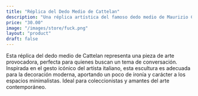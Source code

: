 ```yaml
---
title: "Réplica del Dedo Medio de Cattelan"
description: "Una réplica artística del famoso dedo medio de Maurizio Cattelan, una pieza provocadora y única."
price: "30.00"
image: "/images/store/fuck.png"
layout: "product"
draft: false
---
```

Esta réplica del dedo medio de Cattelan representa una pieza de arte provocadora, perfecta para quienes buscan un tema de conversación. Inspirada en el gesto icónico del artista italiano, esta escultura es adecuada para la decoración moderna, aportando un poco de ironía y carácter a los espacios minimalistas. Ideal para coleccionistas y amantes del arte contemporáneo.
